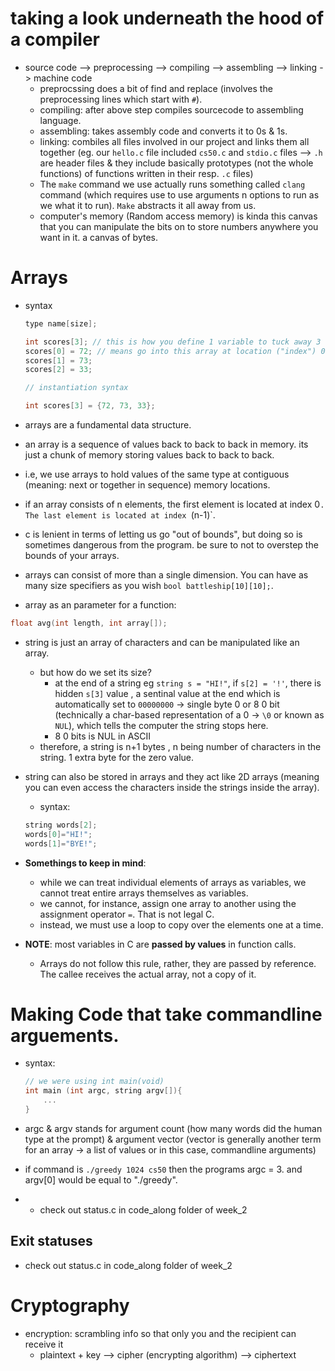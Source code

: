 # taking a look underneath the hood of a compiler

- source code --> preprocessing --> compiling --> assembling --> linking -> machine code
    - preprocssing does a bit of find and replace (involves the preprocessing lines which start with `#`).
    - compiling: after above step compiles sourcecode to assembling language.
    - assembling: takes assembly code and converts it to 0s & 1s.
    - linking: combiles all files involved in our project and links them all together (eg. our `hello.c` file included `cs50.c` and `stdio.c` files --> `.h` are header files & they include basically prototypes (not the whole functions) of functions written in their resp. `.c` files)
    - The `make` command we use actually runs something called `clang` command (which requires use to use arguments n options to run as we what it to run). `Make` abstracts it all away from us.
    - computer's memory (Random access memory) is kinda this canvas that you can manipulate the bits on to store numbers anywhere you want in it. a canvas of bytes.
# Arrays
- syntax
    ```c
    type name[size];
    
    int scores[3]; // this is how you define 1 variable to tuck away 3 values in that variable. this line tells the computer, give me (enough room for) an array of size 3 -> declaration
    scores[0] = 72; // means go into this array at location ("index") 0 & put value 72 there -> assignment
    scores[1] = 73;
    scores[2] = 33;

    // instantiation syntax

    int scores[3] = {72, 73, 33};
    ```
- arrays are a fundamental data structure.
- an array is a sequence of values back to back to back in memory. its just a chunk of memory storing values back to back to back.
- i.e, we use arrays to hold values of the same type at contiguous (meaning: next or together in sequence) memory locations.
- if an array consists of n elements, the first element is located at index 0`. The last element is located at index `(n-1)`.
- c is lenient in terms of letting us go "out of bounds", but doing so is sometimes dangerous from the program. be sure to not to overstep the bounds of your arrays.
- arrays can consist of more than a single dimension. You can have as many size specifiers as you wish `bool battleship[10][10];`.

 - array as an parameter for a function: 
 ```c
 float avg(int length, int array[]);
 ```
 - string is just an array of characters and can be manipulated like an array.
    - but how do we set its size?
        - at the end of a string eg `string s = "HI!"`, if `s[2] = '!'`, there is hidden `s[3]` value , a sentinal value at the end which is automatically set to `00000000` -> single byte 0 or 8 0 bit (technically a char-based representation of a 0 -> `\0` or known as `NUL`), which tells the computer the string stops here.
        - 8 0 bits is NUL in ASCII
    - therefore, a string is n+1 bytes , n being number of characters in the string. 1 extra byte for the zero value.
- string can also be stored in arrays and they act like 2D arrays (meaning you can even access the characters inside the strings inside the array). 
    - syntax:
    ```c
    string words[2];
    words[0]="HI!";
    words[1]="BYE!";
    ```


- **Somethings to keep in mind**:
  - while we can treat individual elements of arrays as variables, we cannot treat entire arrays themselves as variables.
  - we cannot, for instance, assign one array to another using the assignment operator `=`. That is not legal C.
  - instead, we must use a loop to copy over the elements one at a time.
- **NOTE**: most variables in C are **passed by values** in function calls.
  - Arrays do not follow this rule, rather, they are passed by reference. The callee receives the actual array, not a copy of it.


# Making Code that take commandline arguements.

- syntax:
    ```c
    // we were using int main(void)
    int main (int argc, string argv[]){
        ...
    }
    ```

- argc & argv stands for argument count (how many words did the human type at the prompt) & argument vector (vector is generally another term for an array -> a list of values or in this case, commandline arguments)

- if command is `./greedy 1024 cs50` then the programs argc = 3. and argv[0] would be equal to "./greedy".
- - check out status.c in code_along folder of week_2

## Exit statuses

- check out status.c in code_along folder of week_2

# Cryptography

- encryption: scrambling info so that only you and the recipient can receive it
    - plaintext + key --> cipher (encrypting algorithm) --> ciphertext
